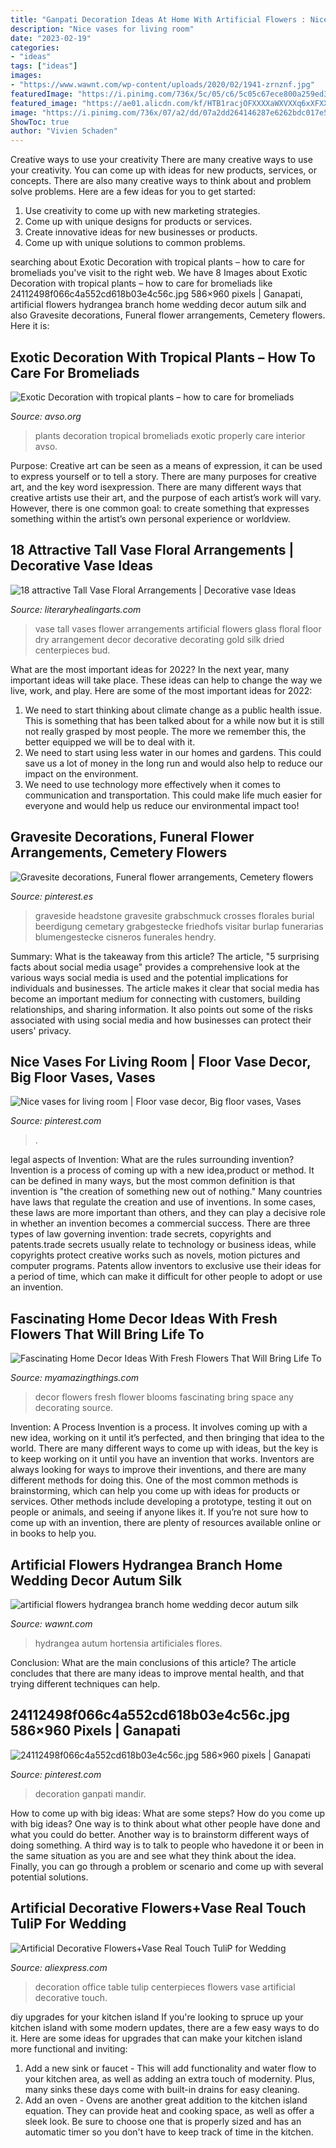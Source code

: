 ```yaml
---
title: "Ganpati Decoration Ideas At Home With Artificial Flowers : Nice Vases For Living Room"
description: "Nice vases for living room"
date: "2023-02-19"
categories:
- "ideas"
tags: ["ideas"]
images:
- "https://www.wawnt.com/wp-content/uploads/2020/02/1941-zrnznf.jpg"
featuredImage: "https://i.pinimg.com/736x/5c/05/c6/5c05c67ece800a259ed33b21eb51653e.jpg"
featured_image: "https://ae01.alicdn.com/kf/HTB1racjOFXXXXaWXVXXq6xXFXXXD/Artificial-Decorative-Flowers-Vase-Real-Touch-TuliP-for-Wedding-Decoration-Centerpieces-Party-Home-Office-Table-Decoration.jpg"
image: "https://i.pinimg.com/736x/07/a2/dd/07a2dd264146287e6262bdc017e558cd--decorative-accents-decorative-accessories.jpg"
ShowToc: true
author: "Vivien Schaden"
---
```



Creative ways to use your creativity
There are many creative ways to use your creativity. You can come up with ideas for new products, services, or concepts. There are also many creative ways to think about and problem solve problems. Here are a few ideas for you to get started:
1) Use creativity to come up with new marketing strategies.
2) Come up with unique designs for products or services.
3) Create innovative ideas for new businesses or products.
4) Come up with unique solutions to common problems.

	

		
searching about Exotic Decoration with tropical plants – how to care for bromeliads you've visit to the right web. We have 8 Images about Exotic Decoration with tropical plants – how to care for bromeliads like 24112498f066c4a552cd618b03e4c56c.jpg 586×960 pixels | Ganapati, artificial flowers hydrangea branch home wedding decor autum silk and also Gravesite decorations, Funeral flower arrangements, Cemetery flowers. Here it is:
		
    
## Exotic Decoration With Tropical Plants – How To Care For Bromeliads

<img loading=lazy src="https://www.avso.org/wp-content/uploads/2014/11/exotic-decoration-with-tropical-plants-how-to-care-for-bromeliads-properly-1415889831.jpg" onerror="this.onerror=null;this.src='https://tse4.mm.bing.net/th?id=OIP.CfCjV2b31zVqWIYGte4v4QHaJf&amp;pid=15.1';" alt="Exotic Decoration with tropical plants – how to care for bromeliads">

_Source: avso.org_

>plants decoration tropical bromeliads exotic properly care interior avso. 

	

Purpose:
Creative art can be seen as a means of expression, it can be used to express yourself or to tell a story. There are many purposes for creative art, and the key word isexpression. There are many different ways that creative artists use their art, and the purpose of each artist’s work will vary. However, there is one common goal: to create something that expresses something within the artist’s own personal experience or worldview.

    
## 18 Attractive Tall Vase Floral Arrangements | Decorative Vase Ideas

<img loading=lazy src="https://www.literaryhealingarts.com/wp-content/uploads/tall-vase-floral-arrangements-of-fresh-h-vases-artificial-flower-arrangements-i-0d-design-dry-flower-with-fresh-h-vases-artificial-flower-arrangements-i-0d-design-dry-flower-scheme-of-fresh-.jpg" onerror="this.onerror=null;this.src='https://tse2.mm.bing.net/th?id=OIP.Hks92avky9r75tYMy9sLbgHaJ4&amp;pid=15.1';" alt="18 attractive Tall Vase Floral Arrangements | Decorative vase Ideas">

_Source: literaryhealingarts.com_

>vase tall vases flower arrangements artificial flowers glass floral floor dry arrangement decor decorative decorating gold silk dried centerpieces bud. 

	

What are the most important ideas for 2022?
In the next year, many important ideas will take place. These ideas can help to change the way we live, work, and play. Here are some of the most important ideas for 2022:
1. We need to start thinking about climate change as a public health issue. This is something that has been talked about for a while now but it is still not really grasped by most people. The more we remember this, the better equipped we will be to deal with it.
2. We need to start using less water in our homes and gardens. This could save us a lot of money in the long run and would also help to reduce our impact on the environment.
3. We need to use technology more effectively when it comes to communication and transportation. This could make life much easier for everyone and would help us reduce our environmental impact too!

    
## Gravesite Decorations, Funeral Flower Arrangements, Cemetery Flowers

<img loading=lazy src="https://i.pinimg.com/originals/d8/4f/d7/d84fd75c28af222ef6cd85e9cd4f3f55.jpg" onerror="this.onerror=null;this.src='https://tse2.mm.bing.net/th?id=OIP.gTC9sZdBE2-N3JtpMsRmGAHaJ6&amp;pid=15.1';" alt="Gravesite decorations, Funeral flower arrangements, Cemetery flowers">

_Source: pinterest.es_

>graveside headstone gravesite grabschmuck crosses florales burial beerdigung cemetary grabgestecke friedhofs visitar burlap funerarias blumengestecke cisneros funerales hendry. 

	

Summary: What is the takeaway from this article?
The article, "5 surprising facts about social media usage" provides a comprehensive look at the various ways social media is used and the potential implications for individuals and businesses. The article makes it clear that social media has become an important medium for connecting with customers, building relationships, and sharing information. It also points out some of the risks associated with using social media and how businesses can protect their users' privacy.

    
## Nice Vases For Living Room | Floor Vase Decor, Big Floor Vases, Vases

<img loading=lazy src="https://i.pinimg.com/736x/07/a2/dd/07a2dd264146287e6262bdc017e558cd--decorative-accents-decorative-accessories.jpg" onerror="this.onerror=null;this.src='https://tse2.mm.bing.net/th?id=OIP.M9pCNpnQStPmnVBdTcw_BgHaN9&amp;pid=15.1';" alt="Nice vases for living room | Floor vase decor, Big floor vases, Vases">

_Source: pinterest.com_

>. 

	

legal aspects of Invention: What are the rules surrounding invention?
Invention is a process of coming up with a new idea,product or method. It can be defined in many ways, but the most common definition is that invention is "the creation of something new out of nothing." Many countries have laws that regulate the creation and use of inventions. In some cases, these laws are more important than others, and they can play a decisive role in whether an invention becomes a commercial success.
There are three types of law governing invention: trade secrets, copyrights and patents.trade secrets usually relate to technology or business ideas, while copyrights protect creative works such as novels, motion pictures and computer programs. Patents allow inventors to exclusive use their ideas for a period of time, which can make it difficult for other people to adopt or use an invention.

    
## Fascinating Home Decor Ideas With Fresh Flowers That Will Bring Life To

<img loading=lazy src="http://myamazingthings.com/wp-content/uploads/2017/05/flower-home-decor-1.jpg" onerror="this.onerror=null;this.src='https://tse4.mm.bing.net/th?id=OIP.Y2yLLCzdYaKi7VH8snNWswHaE8&amp;pid=15.1';" alt="Fascinating Home Decor Ideas With Fresh Flowers That Will Bring Life To">

_Source: myamazingthings.com_

>decor flowers fresh flower blooms fascinating bring space any decorating source. 

	

Invention: A Process
Invention is a process. It involves coming up with a new idea, working on it until it’s perfected, and then bringing that idea to the world. There are many different ways to come up with ideas, but the key is to keep working on it until you have an invention that works. Inventors are always looking for ways to improve their inventions, and there are many different methods for doing this. One of the most common methods is brainstorming, which can help you come up with ideas for products or services. Other methods include developing a prototype, testing it out on people or animals, and seeing if anyone likes it. If you’re not sure how to come up with an invention, there are plenty of resources available online or in books to help you.

    
## Artificial Flowers Hydrangea Branch Home Wedding Decor Autum Silk

<img loading=lazy src="https://www.wawnt.com/wp-content/uploads/2020/02/1941-zrnznf.jpg" onerror="this.onerror=null;this.src='https://tse3.mm.bing.net/th?id=OIP.7rWaDLhuUabeiphGEKQM7AHaHa&amp;pid=15.1';" alt="artificial flowers hydrangea branch home wedding decor autum silk">

_Source: wawnt.com_

>hydrangea autum hortensia artificiales flores. 

	

Conclusion: What are the main conclusions of this article?
The article concludes that there are many ideas to improve mental health, and that trying different techniques can help.

    
## 24112498f066c4a552cd618b03e4c56c.jpg 586×960 Pixels | Ganapati

<img loading=lazy src="https://i.pinimg.com/736x/5c/05/c6/5c05c67ece800a259ed33b21eb51653e.jpg" onerror="this.onerror=null;this.src='https://tse3.mm.bing.net/th?id=OIP.5qcvTEBW6Su7yDhREd1dggHaMI&amp;pid=15.1';" alt="24112498f066c4a552cd618b03e4c56c.jpg 586×960 pixels | Ganapati">

_Source: pinterest.com_

>decoration ganpati mandir. 

	

How to come up with big ideas: What are some steps?
How do you come up with big ideas? One way is to think about what other people have done and what you could do better. Another way is to brainstorm different ways of doing something. A third way is to talk to people who havedone it or been in the same situation as you are and see what they think about the idea. Finally, you can go through a problem or scenario and come up with several potential solutions.

    
## Artificial Decorative Flowers+Vase Real Touch TuliP For Wedding

<img loading=lazy src="https://ae01.alicdn.com/kf/HTB1racjOFXXXXaWXVXXq6xXFXXXD/Artificial-Decorative-Flowers-Vase-Real-Touch-TuliP-for-Wedding-Decoration-Centerpieces-Party-Home-Office-Table-Decoration.jpg" onerror="this.onerror=null;this.src='https://tse1.mm.bing.net/th?id=OIP.guwTaQcPU6-XlJ6gFZsxxgHaGq&amp;pid=15.1';" alt="Artificial Decorative Flowers+Vase Real Touch TuliP for Wedding">

_Source: aliexpress.com_

>decoration office table tulip centerpieces flowers vase artificial decorative touch. 

	

diy upgrades for your kitchen island
If you're looking to spruce up your kitchen island with some modern updates, there are a few easy ways to do it. Here are some ideas for upgrades that can make your kitchen island more functional and inviting: 
1. Add a new sink or faucet - This will add functionality and water flow to your kitchen area, as well as adding an extra touch of modernity. Plus, many sinks these days come with built-in drains for easy cleaning. 
2. Add an oven - Ovens are another great addition to the kitchen island equation. They can provide heat and cooking space, as well as offer a sleek look. Be sure to choose one that is properly sized and has an automatic timer so you don't have to keep track of time in the kitchen. 

